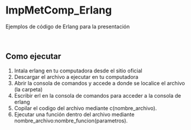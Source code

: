 # ImpMetComp_Erlang
Ejemplos de código de Erlang para la presentación

<br>

<title>Codigos de Erlang </title>

<h2>Como ejecutar </h2>
<ol>
    <li>Intala erlang en tu computadora desde el sitio oficial </li>
    <li>Descargar el archivo a ejecutar en tu computadora </li>
    <li>Abrir la consola de comandos y accede a donde se localice el archivo (la carpeta) </li>
    <li>Escribir erl en la consola de comandos para acceder a la consola de erlang </li>
    <li>Copilar el codigo del archivo mediante c(nombre_archivo). </li>
    <li>Ejecutar una función dentro del archivo mediante nombre_archivo:nombre_funcion(parametros). </li>
</ol>
